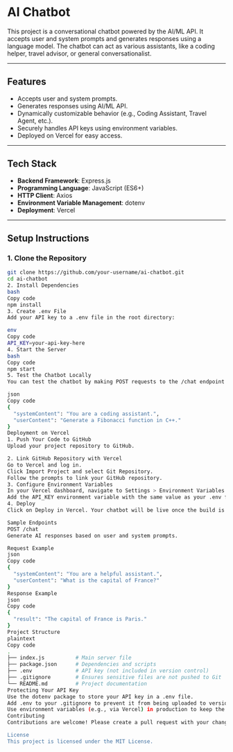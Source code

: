 # **AI Chatbot**

This project is a conversational chatbot powered by the AI/ML API. It accepts user and system prompts and generates responses using a language model. The chatbot can act as various assistants, like a coding helper, travel advisor, or general conversationalist.

---

## **Features**
- Accepts user and system prompts.
- Generates responses using AI/ML API.
- Dynamically customizable behavior (e.g., Coding Assistant, Travel Agent, etc.).
- Securely handles API keys using environment variables.
- Deployed on Vercel for easy access.

---

## **Tech Stack**
- **Backend Framework**: Express.js
- **Programming Language**: JavaScript (ES6+)
- **HTTP Client**: Axios
- **Environment Variable Management**: dotenv
- **Deployment**: Vercel

---

## **Setup Instructions**

### **1. Clone the Repository**
```bash
git clone https://github.com/your-username/ai-chatbot.git
cd ai-chatbot
2. Install Dependencies
bash
Copy code
npm install
3. Create .env File
Add your API key to a .env file in the root directory:

env
Copy code
API_KEY=your-api-key-here
4. Start the Server
bash
Copy code
npm start
5. Test the Chatbot Locally
You can test the chatbot by making POST requests to the /chat endpoint using tools like Postman or curl. Example payload:

json
Copy code
{
  "systemContent": "You are a coding assistant.",
  "userContent": "Generate a Fibonacci function in C++."
}
Deployment on Vercel
1. Push Your Code to GitHub
Upload your project repository to GitHub.

2. Link GitHub Repository with Vercel
Go to Vercel and log in.
Click Import Project and select Git Repository.
Follow the prompts to link your GitHub repository.
3. Configure Environment Variables
In your Vercel dashboard, navigate to Settings > Environment Variables.
Add the API_KEY environment variable with the same value as your .env file.
4. Deploy
Click on Deploy in Vercel. Your chatbot will be live once the build is complete.

Sample Endpoints
POST /chat
Generate AI responses based on user and system prompts.

Request Example
json
Copy code
{
  "systemContent": "You are a helpful assistant.",
  "userContent": "What is the capital of France?"
}
Response Example
json
Copy code
{
  "result": "The capital of France is Paris."
}
Project Structure
plaintext
Copy code
.
├── index.js          # Main server file
├── package.json      # Dependencies and scripts
├── .env              # API key (not included in version control)
├── .gitignore        # Ensures sensitive files are not pushed to Git
└── README.md         # Project documentation
Protecting Your API Key
Use the dotenv package to store your API key in a .env file.
Add .env to your .gitignore to prevent it from being uploaded to version control.
Use environment variables (e.g., via Vercel) in production to keep the API key secure.
Contributing
Contributions are welcome! Please create a pull request with your changes and ensure it follows the project's structure.

License
This project is licensed under the MIT License.

